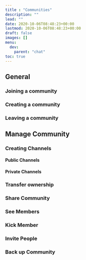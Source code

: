 ```yaml
---
title : "Communities"
description: ""
lead: ""
date: 2020-10-06T08:48:23+00:00
lastmod: 2020-10-06T08:48:23+00:00
draft: false
images: []
menu:
  dev:
    parent: "chat"
toc: true
---
```


## General
### Joining a community
### Creating a community
### Leaving a community
## Manage Community
### Creating Channels
#### Public Channels
#### Private Channels
### Transfer ownership
### Share Community
### See Members
### Kick Member
### Invite People
### Back up Community
